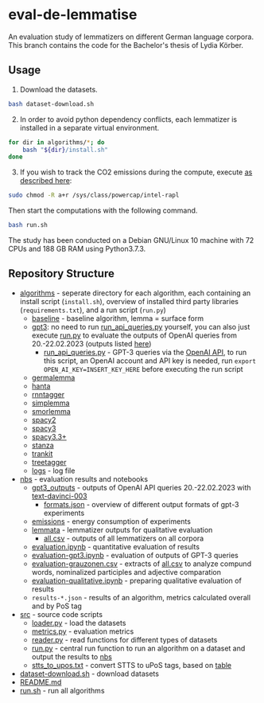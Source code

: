 # eval-de-lemmatise
An evaluation study of lemmatizers on different German language corpora.
This branch contains the code for the Bachelor's thesis of Lydia Körber.

## Usage

1. Download the datasets.

```sh
bash dataset-download.sh
```

2. In order to avoid python dependency conflicts, each lemmatizer is installed in a separate virtual environment.

```sh
for dir in algorithms/*; do
    bash "${dir}/install.sh"
done
```

3. If you wish to track the CO2 emissions during the compute, execute [as described here](https://github.com/mlco2/codecarbon/issues/244):

```sh
sudo chmod -R a+r /sys/class/powercap/intel-rapl
```

Then start the computations with the following command.

```sh
bash run.sh
```

The study has been conducted on a Debian GNU/Linux 10 machine with 72 CPUs and 188 GB RAM using Python3.7.3.

## Repository Structure
 * [algorithms](./algorithms) - seperate directory for each algorithm, each containing an install script (`install.sh`), overview of installed third party libraries (`requirements.txt`), and a run script (`run.py`)
	* [baseline](./algorithms/baseline) - baseline algorithm, lemma = surface form
	* [gpt3](./algorithms/gpt3): no need to run [run_api_queries.py](./algorithms/gpt3/run_api_queries.py) yourself, you can also just execute [run.py](./algorithms/gpt3/run.py) to evaluate the outputs of OpenAI queries from 20.-22.02.2023 (outputs listed [here](./nbs/gpt3_outputs))
		* [run_api_queries.py](./algorithms/gpt3/run_api_queries.py) - GPT-3 queries via the [OpenAI API](https://platform.openai.com/), to run this script, an OpenAI account and API key is needed, run `export OPEN_AI_KEY=INSERT_KEY_HERE` before executing the run script
	* [germalemma](./algorithms/germalemma)
	* [hanta](./algorithms/hanta)
	* [rnntagger](./algorithms/rnntagger)
	* [simplemma](./algorithms/simplemma)
	* [smorlemma](./algorithms/smorlemma)
	* [spacy2](./algorithms/spacy2)
	* [spacy3](./algorithms/spacy3)
	* [spacy3.3+](./algorithms/spacy3.3+)
	* [stanza](./algorithms/stanza)
	* [trankit](./algorithms/trankit)
	* [treetagger](./algorithms/treetagger)
	* [logs](./logs.log) - log file
 * [nbs](./nbs) - evaluation results and notebooks
	* [gpt3_outputs](./nbs/gpt3_outputs) - outputs of OpenAI API queries 20.-22.02.2023 with [text-davinci-003](https://platform.openai.com/docs/models/gpt-3)
		* [formats.json](./nbs/gpt3_outputs/formats.json) - overview of different output formats of gpt-3 experiments
    * [emissions](./nbs/emissions) - energy consumption of experiments
	* [lemmata](./nbs/lemmata) - lemmatizer outputs for qualitative evaluation
		* [all.csv](./nbs/lemmata/all_lemmata.csv) - outputs of all lemmatizers on all corpora
	* [evaluation.ipynb](./nbs/evaluation.ipynb) - quantitative evaluation of results
	* [evaluation-gpt3.ipynb](./nbs/evaluation-gpt3.ipynb) - evaluation of outputs of GPT-3 queries
	* [evaluation-grauzonen.csv](./nbs/evaluation-grauzonen.csv) - extracts of [all.csv](./nbs/lemmata/all.csv) to analyze compund words, nominalized participles and adjective comparation
	* [evaluation-qualitative.ipynb](./nbs/evaluation-qualitative.ipynb) - preparing qualitative evaluation of results
	* `results-*.json` - results of an algorithm, metrics calculated overall and by PoS tag
 * [src](./src) - source code scripts
   * [loader.py](./src/loader.py) - load the datasets
   * [metrics.py](./src/metrics.py) - evaluation metrics
   * [reader.py](./src/reader.py) - read functions for different types of datasets
   * [run.py](./src/run.py) - central run function to run an algorithm on a dataset and output the results to [nbs](./nbs)
   * [stts_to_upos.txt](./src/stts_to_upos.txt) - convert STTS to uPoS tags, based on [table](http://universaldependencies.org/docs/tagset-conversion/de-stts-uposf.html)
 * [dataset-download.sh](./dataset-download.sh) - download datasets
 * [README.md](./README.md)
 * [run.sh](./run.sh) - run all algorithms



